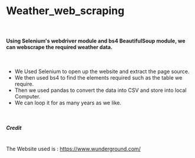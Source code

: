 # Weather_web_scraping
<br>
<h4>Using Selenium's webdriver module and bs4 BeautifulSoup module, we can webscrape the required weather data.</h4>
<br>

 - We Used Selenium to open up the website and extract the page source.<br>
 - We then used bs4 to find the elements required such as the table we require.<br>
 - Then we used pandas to convert the data into CSV and store into local Computer.<br>
 - We can loop it for as many years as we like.

<br><h5> Credit</h5> <br>
The Website used is : https://www.wunderground.com/

